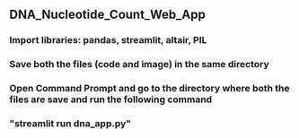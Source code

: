 ## DNA_Nucleotide_Count_Web_App
### Import libraries: pandas, streamlit, altair, PIL
### Save both the files (code and image) in the same directory
### Open Command Prompt and go to the directory where both the files are save and run the following command
### "streamlit run dna_app.py"
